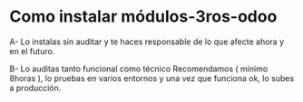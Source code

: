 # Como instalar módulos-3ros-odoo
A- Lo instalas sin auditar y te haces responsable de lo que afecte ahora y en el futuro.

B- Lo auditas tanto funcional como técnico Recomendamos ( mínimo 8horas ), lo pruebas en varios entornos y una vez que funciona ok, lo subes a producción. 
